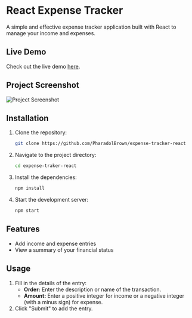 # React Expense Tracker

A simple and effective expense tracker application built with React to manage your income and expenses.

## Live Demo

Check out the live demo [here](https://financial-app-log.netlify.app/).

## Project Screenshot

![Project Screenshot](https://img5.pic.in.th/file/secure-sv1/ExpenseTrackerReact.png)

## Installation

1. Clone the repository:
    ```sh
    git clone https://github.com/PharadolBrown/expense-tracker-react
    ```

2. Navigate to the project directory:
    ```sh
    cd expense-traker-react
    ```

3. Install the dependencies:
    ```sh
    npm install
    ```

4. Start the development server:
    ```sh
    npm start
    ```

## Features

- Add income and expense entries
- View a summary of your financial status


## Usage
1. Fill in the details of the entry:
    - **Order:** Enter the description or name of the transaction.
    - **Amount:** Enter a positive integer for income or a negative integer (with a minus sign) for expense.
2. Click "Submit" to add the entry.
